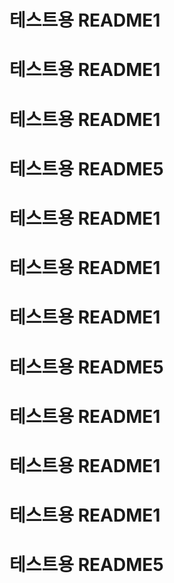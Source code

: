 # 테스트용 README1
# 테스트용 README1
# 테스트용 README1
# 테스트용 README5
# 테스트용 README1
# 테스트용 README1
# 테스트용 README1
# 테스트용 README5
# 테스트용 README1
# 테스트용 README1
# 테스트용 README1
# 테스트용 README5
